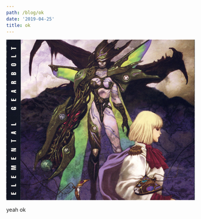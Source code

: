 ```yaml
---
path: /blog/ok
date: '2019-04-25'
title: ok
---
```

![null image](/static/assets/458215-elemental-gearbolt-playstation-inside-cover-1-.jpg)

yeah ok
